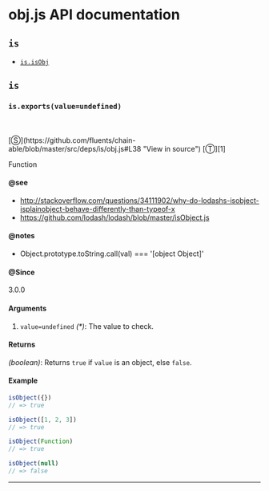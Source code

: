 # obj.js API documentation

<!-- div class="toc-container" -->

<!-- div -->

## `is`
* <a href="#is-prototype-isObj"  data-meta="exports value undefined"  data-call="exports value undefined"  data-category="Lang"  data-description="Function"  data-name="isObj"  data-member="is"  data-see="href http stackoverflow com questions 34111902 why do lodashs isobject isplainobject behave differently than typeof x label http stackoverflow com questions 34111902 why do lodashs isobject isplainobject behave differently than typeof x href https github com lodash lodash blob master isObject js label https github com lodash lodash blob master isObject js"  data-notes="Object prototype toString call val object Object"  data-all="meta exports value undefined call exports value undefined category Lang description Function name isObj member is see href http stackoverflow com questions 34111902 why do lodashs isobject isplainobject behave differently than typeof x label http stackoverflow com questions 34111902 why do lodashs isobject isplainobject behave differently than typeof x href https github com lodash lodash blob master isObject js label https github com lodash lodash blob master isObject js notes Object prototype toString call val object Object n todos klassProps" >`is.isObj`</a>

<!-- /div -->

<!-- /div -->

<!-- div class="doc-container" -->

<!-- div -->

## `is`

<!-- div -->

<h3 id="is-prototype-isObj" data-member="is" data-category="Lang" data-name="isObj"><code>is.exports(value=undefined)</code></h3>
<br>
<br>
[&#x24C8;](https://github.com/fluents/chain-able/blob/master/src/deps/is/obj.js#L38 "View in source") [&#x24C9;][1]

Function


#### @see 

* <a href="http://stackoverflow.com/questions/34111902/why-do-lodashs-isobject-isplainobject-behave-differently-than-typeof-x" >http://stackoverflow.com/questions/34111902/why-do-lodashs-isobject-isplainobject-behave-differently-than-typeof-x</a>
* <a href="https://github.com/lodash/lodash/blob/master/isObject.js" >https://github.com/lodash/lodash/blob/master/isObject.js</a>

#### @notes 

* Object.prototype.toString.call(val) === '[object Object]'
 

#### @Since
3.0.0

#### Arguments
1. `value=undefined` *(&#42;)*: The value to check.

#### Returns
*(boolean)*: Returns `true` if `value` is an object, else `false`.

#### Example
```js
isObject({})
// => true

isObject([1, 2, 3])
// => true

isObject(Function)
// => true

isObject(null)
// => false

```
---

<!-- /div -->

<!-- /div -->

<!-- /div -->

 [1]: #is "Jump back to the TOC."
